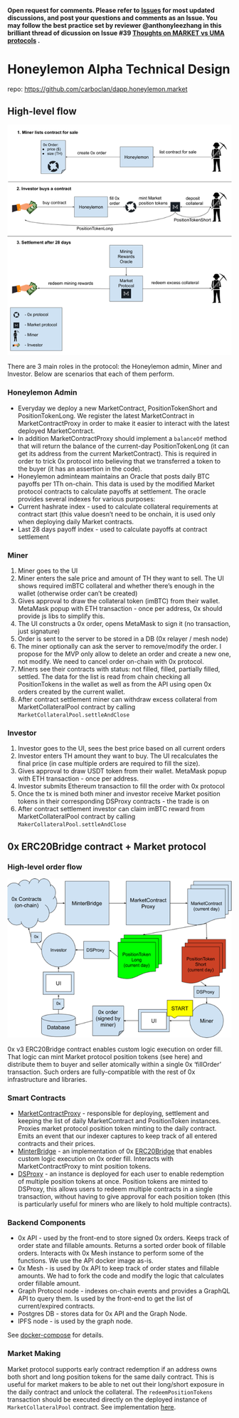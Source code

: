 **Open request for comments. Please refer to [Issues](https://github.com/carboclan/pm/issues) for most updated discussions, and post your questions and comments as an Issue. You may follow the best practice set by reviewer @anthonyleezhang in this brilliant thread of dicussion on Issue #39 [Thoughts on MARKET vs UMA protocols](https://github.com/carboclan/pm/issues/39) .**

# Honeylemon Alpha Technical Design
repo: https://github.com/carboclan/dapp.honeylemon.market

## High-level flow

![Overall Flow](TechnicalDesign_img1_OverallFlow.png)

There are 3 main roles in the protocol: the Honeylemon admin, Miner and Investor. Below are scenarios that each of them perform.


### Honeylemon Admin
* Everyday we deploy a new MarketContract, PositionTokenShort and PositionTokenLong. We register the latest MarketContract in MarketContractProxy in order to make it easier to interact with the latest deployed MarketContract.
* In addition MarketContractProxy should implement a `balanceOf` method that will return the balance of the current-day PositionTokenLong (it can get its address from the current MarketContract). This is required in order to trick 0x protocol into believing that we transferred a token to the buyer (it has an assertion in the code).
* Honeylemon adminteam maintains an Oracle that posts daily BTC payoffs per 1Th on-chain. This data is used by the modified Market protocol contracts to calculate payoffs at settlement. The oracle provides several indexes for various purposes:
* Current hashrate index - used to calculate collateral requirements at contract start (this value doesn’t need to be onchain, it is used only when deploying daily Market contracts.
* Last 28 days payoff index - used to calculate payoffs at contract settlement

### Miner
1. Miner goes to the UI
2. Miner enters the sale price and amount of TH they want to sell. The UI shows required imBTC collateral and whether there’s enough in the wallet (otherwise order can’t be created)
3. Gives approval to draw the collateral token (imBTC) from their wallet. MetaMask popup with ETH transaction - once per address, 0x should provide js libs to simplify this.
4. The UI constructs a 0x order, opens MetaMask to sign it (no transaction, just signature) 
5. Order is sent to the server to be stored in a DB (0x relayer / mesh node)
6. The miner optionally can ask the server to remove/modify the order. I propose for the MVP only allow to delete an order and create a new one, not modify. We need to cancel order on-chain with 0x protocol.
7. Miners see their contracts with status: not filled, filled, partially filled, settled. The data for the list is read from chain checking all PositionTokens in the wallet as well as from the API using open 0x orders created by the current wallet.
8. After contract settlement miner can withdraw excess collateral from MarketCollateralPool contract by calling `MarketCollateralPool.settleAndClose`

### Investor
1. Investor goes to the UI, sees the best price based on all current orders
2. Investor enters TH amount they want to buy. The UI recalculates the final price (in case multiple orders are required to fill the size).
3. Gives approval to draw USDT token from their wallet. MetaMask popup with ETH transaction - once per address.
4. Investor submits Ethereum transaction to fill the order with 0x protocol
5. Once the tx is mined both miner and investor receive Market position tokens in their corresponding DSProxy contracts - the trade is on
6. After contract settlement investor can claim imBTC reward from MarketCollateralPool contract by calling `MakerCollateralPool.settleAndClose`

## 0x ERC20Bridge contract + Market protocol
### High-level order flow

![Overall Flow](TechnicalDesign_img2_OrderFlow.png)

0x v3 ERC20Bridge contract enables custom logic execution on order fill. That logic can mint Market protocol position tokens (see here) and distribute them to buyer and seller atomically within a single 0x ‘fillOrder’ transaction. Such orders are fully-compatible with the rest of 0x infrastructure and libraries.

### Smart Contracts
* [MarketContractProxy](https://github.com/carboclan/dapp.honeylemon.market/blob/master/contracts/honeylemon/MarketContractProxy.sol) - responsible for deploying, settlement and keeping the list of daily MarketContract and PositionToken instances. Proxies market protocol position token minting to the daily contract. Emits an event that our indexer captures to keep track of all entered contracts and their prices.
* [MinterBridge](https://github.com/carboclan/dapp.honeylemon.market/blob/master/contracts/honeylemon/MinterBridge.sol) - an implementation of 0x [ERC20Bridge](https://github.com/0xProject/0x-protocol-specification/blob/master/asset-proxy/erc20-bridge-proxy.md#writing-an-erc20bridge-contract) that enables custom logic execution on 0x order fill. Interacts with MarketContractProxy to mint position tokens.
* [DSProxy](https://github.com/carboclan/dapp.honeylemon.market/blob/master/contracts/honeylemon/DSProxy.sol) - an instance is deployed for each user to enable redemption of multiple position tokens at once. Position tokens are minted to DSProxy, this allows users to redeem multiple contracts in a single transaction, without having to give approval for each position token (this is particularly useful for miners who are likely to hold multiple contracts).

### Backend Components
* 0x API - used by the front-end to store signed 0x orders. Keeps track of order state and fillable amounts. Returns a sorted order book of fillable orders. Interacts with 0x Mesh instance to perform some of the functions. We use the API docker image as-is.
* 0x Mesh - is used by 0x API to keep track of order states and fillable amounts. We had to fork the code and modify the logic that calculates order fillable amount.
* Graph Protocol node - indexes on-chain events and provides a GraphQL API to query them. Is used by the front-end to get the list of current/expired contracts.
* Postgres DB - stores data for 0x API and the Graph Node.
* IPFS node - is used by the graph node.

See [docker-compose](https://github.com/carboclan/dapp.honeylemon.market/blob/master/docker/docker-compose-local.yml) for details.

### Market Making
Market protocol supports early contract redemption if an address owns both short and long position tokens for the same daily contract. This is useful for market makers to be able to net out their long/short exposure in the daily contract and unlock the collateral. The `redeemPositionTokens` transaction should be executed directly on the deployed instance of `MarketCollateralPool` contract. See implementation [here](https://github.com/MARKETProtocol/MARKETProtocol/blob/master/contracts/MarketCollateralPool.sol#L146).
